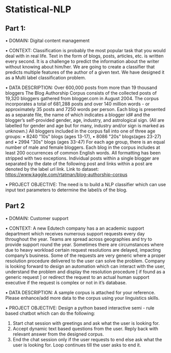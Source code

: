 # Statistical-NLP
## Part 1:
• DOMAIN: Digital content management

• CONTEXT: Classification is probably the most popular task that you would deal with in real life. Text in the form of blogs, posts, articles,
etc. is written every second. It is a challenge to predict the information about the writer without knowing about him/her. We are going to
create a classifier that predicts multiple features of the author of a given text. We have designed it as a Multi label classification problem.

• DATA DESCRIPTION: Over 600,000 posts from more than 19 thousand bloggers The Blog Authorship Corpus consists of the collected
posts of 19,320 bloggers gathered from blogger.com in August 2004. The corpus incorporates a total of 681,288 posts and over 140 million
words - or approximately 35 posts and 7250 words per person. Each blog is presented as a separate file, the name of which indicates a
blogger id# and the blogger’s self-provided gender, age, industry, and astrological sign. (All are labelled for gender and age but for many,
industry and/or sign is marked as unknown.) All bloggers included in the corpus fall into one of three age groups:
• 8240 "10s" blogs (ages 13-17),
• 8086 "20s" blogs(ages 23-27) and
• 2994 "30s" blogs (ages 33-47)
For each age group, there is an equal number of male and female bloggers.
Each blog in the corpus includes at least 200 occurrences of common English words. All formatting has been stripped with two exceptions.
Individual posts within a single blogger are separated by the date of the following post and links within a post are denoted by the label url
link. Link to dataset: https://www.kaggle.com/rtatman/blog-authorship-corpus

• PROJECT OBJECTIVE: The need is to build a NLP classifier which can use input text parameters to determine the label/s of the blog.

## Part 2
• DOMAIN: Customer support

• CONTEXT: A new Edutech company has a an academic support department which receives numerous support requests every day throughout the
year. Teams are spread across geographies and try to provide support round the year. Sometimes there are circumstances where due to
heavy workload certain request resolutions are delayed, impacting company’s business. Some of the requests are very generic where a
proper resolution procedure delivered to the user can solve the problem. Company is looking forward to design an automation which can
interact with the user, understand the problem and display the resolution procedure [ if found as a generic request ] or redirect the request
to an actual human support executive if the request is complex or not in it’s database.

• DATA DESCRIPTION: A sample corpus is attached for your reference. Please enhance/add more data to the corpus using your linguistics
skills.

• PROJECT OBJECTIVE: Design a python based interactive semi - rule based chatbot which can do the following:
1. Start chat session with greetings and ask what the user is looking for.
2. Accept dynamic text based questions from the user. Reply back with relevant answer from the designed corpus.
3. End the chat session only if the user requests to end else ask what the user is looking for. Loop continues till the user asks to end it.
